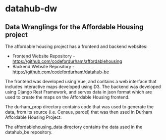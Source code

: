 # datahub-dw
Data Wranglings for the Affordable Housing project
---
The affordable housing project has a frontend and backend websites: 

* Frontend Website Repository - https://github.com/codefordurham/affordablehousing
* Backend Website Repository - https://github.com/codefordurham/datahub-be

The frontend was developed using Vue, and contains a web interface that includes
interactive maps developed using D3. The backend was developed using Django Rest 
Framework, and serves data in json format which are used to create the maps on the 
Affordable Housing frontend.

The durham_prop directory contains code that was used to generate the data, from its source 
(i.e. Census, parcel) that was then used in Durham Affordable Housing Project.

The affordablehousing_data directory contains the data used in the datahub_be repository.

